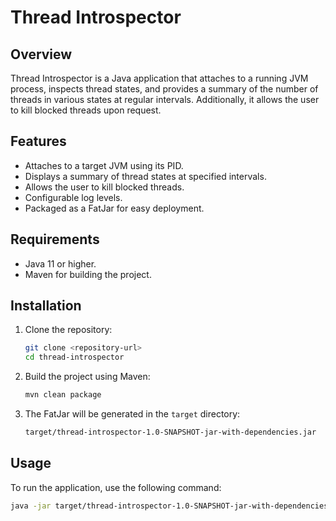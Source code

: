 # Thread Introspector

## Overview

Thread Introspector is a Java application that attaches to a running JVM process, inspects thread states, and provides a summary of the number of threads in various states at regular intervals. Additionally, it allows the user to kill blocked threads upon request.

## Features

- Attaches to a target JVM using its PID.
- Displays a summary of thread states at specified intervals.
- Allows the user to kill blocked threads.
- Configurable log levels.
- Packaged as a FatJar for easy deployment.

## Requirements

- Java 11 or higher.
- Maven for building the project.

## Installation

1. Clone the repository:
    ```sh
    git clone <repository-url>
    cd thread-introspector
    ```

2. Build the project using Maven:
    ```sh
    mvn clean package
    ```

3. The FatJar will be generated in the `target` directory:
    ```sh
    target/thread-introspector-1.0-SNAPSHOT-jar-with-dependencies.jar
    ```

## Usage

To run the application, use the following command:

```sh
java -jar target/thread-introspector-1.0-SNAPSHOT-jar-with-dependencies.jar -p <pid> -i <interval-in-seconds> -l <logLevel>

